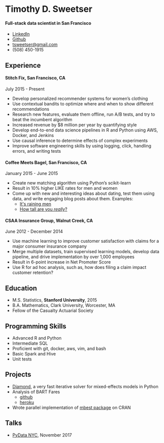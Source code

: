 # Timothy D. Sweetser
#### Full-stack data scientist in San Francisco

* [LinkedIn](https://www.linkedin.com/in/timothysweetser/)
* [Github](https://github.com/hacktuarial)
* tsweetser@gmail.com
* (508) 450-1915


## Experience
#### Stitch Fix, San Francisco, CA
July 2015 - Present

* Develop personalized recommender systems for women’s clothing
* Use contextual bandits to optimize where and when to show different recommendations
* Research new features, evaluate them offline, run A/B tests, and try to beat the incumbent algorithm
* Increased revenue by $8 million per year by quantifying style
* Develop end-to-end data science pipelines in R and Python using AWS, Docker, and Jenkins
* Use causal inference to determine effects of complex experiments
* Improve software engineering skills by using logging, click, handling errors, and writing tests


#### Coffee Meets Bagel, San Francisco, CA
January 2015 - June 2015

* Create new matching algorithm using Python’s scikit-learn
* Result in 10% higher LIKE rates for men and women
* Come up with new and interesting ideas about dating, test them using data, and write engaging blog posts about them. Examples:
	* [It's raining men](https://coffeemeetsbagel.com/blog/index.php/dating-statistics/raining-men/)
	* [How tall are you _really_?](https://coffeemeetsbagel.com/blog/index.php/dating-statistics/how-tall-are-you-really/)

#### CSAA Insurance Group, Walnut Creek, CA
June 2012 - December 2014

* Use machine learning to improve customer satisfaction with claims for a major consumer insurance company
* Merge multiple datasets, train supervised learning models, develop data pipeline, and drive implementation by over 1,000 employees
* Result in 6-point increase in Net Promoter Score
* Use R for ad hoc analysis, such as, how does filing a claim impact customer retention?


## Education
* M.S. Statistics, **Stanford University**, 2015
* B.A. Mathematics, Clark University, Worcester, MA
* Fellow of the Casualty Actuarial Society

## Programming Skills
* Advanced R and Python
* Intermediate SQL
* Proficient with git, docker, aws, vim, and bash
* Basic Spark and Hive
* Unit tests

## Projects
* [Diamond](https://github.com/stitchfix/diamond), a very fast iterative solver for mixed-effects models in Python
* Analysis of BART Fares
	* [github](https://github.com/hacktuarial/BART) 
	* [heroku](https://bart-fares.herokuapp.com/)
* Wrote parallel implementation of [mbest package](https://github.com/patperry/r-mbest) on CRAN

## Talks
* [PyData NYC](https://pydata.org/nyc2017/schedule/presentation/63/), November 2017
